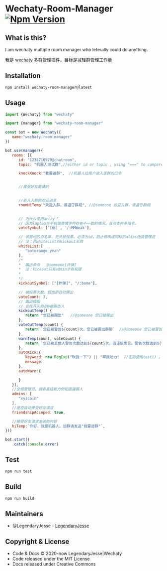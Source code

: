 # Wechaty-Room-Manager [![Npm Version](https://img.shields.io/npm/v/wechaty-room-manager.svg?sanitize=true)](https://travis-ci.org/JesseWeb/wechaty-room-manager)

## What is this?

I am wechaty multiple room manager who leterally could do anything.

我是 [wechaty](https://github.com/wechaty/wechaty) 多群管理插件，目标是减轻群管理工作量
## Installation

```bash
npm install wechaty-room-manager@latest
```
## Usage

```javascript
import {Wechaty} from "wechaty"

import {manager} from "wechaty-room-manager"

const bot = new Wechaty({
   name:"wechaty-room-manager"
})

bot.use(manager({
   rooms: [{
      id: "1238716979@chatroom",
      topic: "机器人测试群",//either id or topic , using "===" to compare ｜ id topic二选一即可 建议id避免混淆 使用===比较

      knockKnock:"我要进群",  //机器人拉用户进入该群的口令


      //接受好友邀请的
      

      //新人入群的欢迎消息
      roomHiTemp:"欢迎入群，请遵守群规", //@someone 欢迎入群，请遵守群规

      
      // 为什么使用array？
      // 因为laptop与手机端表情字符存在不一致的情况。且可支持多指令。
      voteSymbol: ['[弱]', '/:MMWeak'], 

      // 该房间的白名单、无法被投票。必须为id，防止修改成同样的alias伪装管理员
      // 注：此whiteList对kickout无效
      whiteList:[
         "botorange_yeah"
      ],
      /*
      *  踢出命令   @someone[炸弹]
      *  注：kickout只有admin才有权限
      *  
      */
      kickoutSymbol: ["[炸弹]", "/:bome"],

      // 被投票次数、超出即自动踢出
      voteCount: 3,
      // 踢出模版 
      // 会在开头自动@被踢出人
      kickoutTemp() {
         return "您已被踢出"   //@someone 您已被踢出
      },
      voteOutTemp(count) {
         return `您已被警告${count}次，您已被踢出群聊`  //@someone 您已被警告${count}次，您已被踢出群聊
      },
      warnTemp(count, voteCount) {
         return `您已被其他人警告次数达到${count}次，请谨慎发言。警告次数达到${voteCount}将被踢出`
      },
      autoKick:{
         keyword: new RegExp("砍我一下") || "帮我助力"  //正则使用test() 。字符串使用includes()
         message:
      },
      autoWarn:{

      }
   }],
   //全局管理员、拥有高级能力例如直接踢人
   admins: [
      "xyzcain"
   ],
   //是否自动接受好友请求
   friendshipAcceped: true, 

   //接受好友请求发送的内容
   hiTemp:`你好，我是机器人。加群请发送"我要进群"`, 
}))

bot.start()
   .catch(console.error)
```

## Test
```bash
npm run test
```

## Build
```bash
npm run build
```
## Maintainers
* @LegendaryJesse - [LegendaryJesse](https://github.com/JesseWeb)

## Copyright & License

* Code & Docs © 2020-now LegendaryJesse|Wechaty
* Code released under the MIT License
* Docs released under Creative Commons


